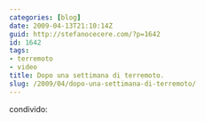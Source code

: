 ```yaml
---
categories: [blog]
date: 2009-04-13T21:10:14Z
guid: http://stefanocecere.com/?p=1642
id: 1642
tags:
- terremoto
- video
title: Dopo una settimana di terremoto.
slug: /2009/04/dopo-una-settimana-di-terremoto/
---
```


condivido: